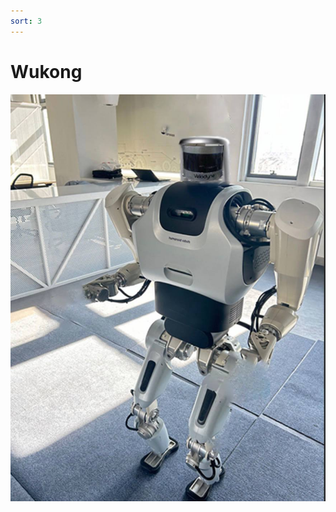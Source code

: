 ```yaml
---
sort: 3
---
```



# Wukong


<center>
<img src="/assets/images/wukong.jpg" width="600px"/>
</center>

